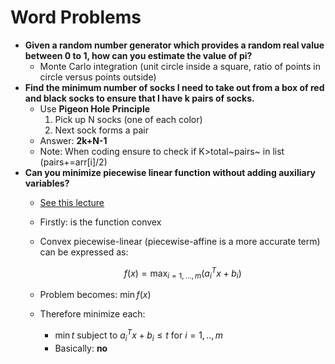 # Word Problems 

-   **Given a random number generator which provides a random real value
    between 0 to 1, how can you estimate the value of pi?**
    -   Monte Carlo integration (unit circle inside a square, ratio of
        points in circle versus points outside)
-   **Find the minimum number of socks I need to take out from a box of
    red and black socks to ensure that I have k pairs of socks.**
    -   Use **Pigeon Hole Principle**
        1.  Pick up N socks (one of each color)
        2.  Next sock forms a pair
    -   Answer: **2k+N-1**
    -   Note: When coding ensure to check if K\>total~pairs~ in list
        (pairs+=arr\[i\]/2)
-   **Can you minimize piecewise linear function without adding
    auxiliary variables?**
    -   [See this
        lecture](https://www.seas.ucla.edu/~vandenbe/ee236a/lectures/pwl.pdf)
    -   Firstly: is the function convex
    -   Convex piecewise-linear (piecewise-affine is a more accurate
        term) can be expressed as:

        $$f(x)=\max _{i=1, \ldots, m}\left(a_{i}^{T} x+b_{i}\right)$$

    -   Problem becomes: $\min f(x)$
    -   Therefore minimize each:
        -   $\min t$ subject to $a_{i}^{T} x+b_{i} \le t$ for $i=1,..,m$
        -   Basically: **no**

